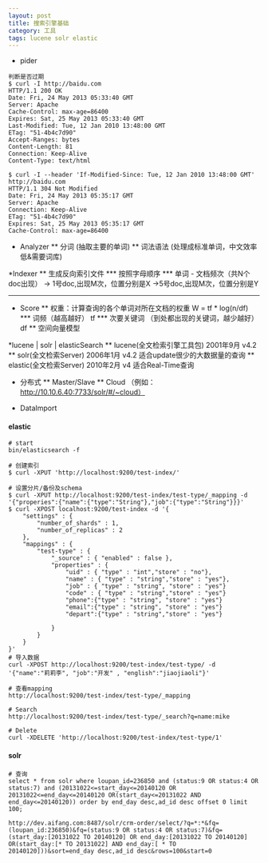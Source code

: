```yaml
---
layout: post
title: 搜索引擎基础
category: 工具 
tags: lucene solr elastic
---
```


* pider
```
判断是否过期
$ curl -I http://baidu.com
HTTP/1.1 200 OK
Date: Fri, 24 May 2013 05:33:40 GMT
Server: Apache
Cache-Control: max-age=86400
Expires: Sat, 25 May 2013 05:33:40 GMT
Last-Modified: Tue, 12 Jan 2010 13:48:00 GMT
ETag: "51-4b4c7d90"
Accept-Ranges: bytes
Content-Length: 81
Connection: Keep-Alive
Content-Type: text/html

$ curl -I --header 'If-Modified-Since: Tue, 12 Jan 2010 13:48:00 GMT'  http://baidu.com
HTTP/1.1 304 Not Modified
Date: Fri, 24 May 2013 05:35:17 GMT
Server: Apache
Connection: Keep-Alive
ETag: "51-4b4c7d90"
Expires: Sat, 25 May 2013 05:35:17 GMT
Cache-Control: max-age=86400
```
* Analyzer
** 分词 (抽取主要的单词)
** 词法语法 (处理成标准单词，中文效率低&需要词库)

*Indexer
** 生成反向索引文件
*** 按照字母顺序
*** 单词 - 文档频次（共N个doc出现） -> 1号doc,出现M次，位置分别是X  ->5号doc,出现M次，位置分别是Y
***

* Score
** 权重：计算查询的各个单词对所在文档的权重 W = tf * log(n/df)
*** 词频（越高越好） tf
*** 次要关键词 （到处都出现的关键词，越少越好） df
** 空间向量模型

*lucene | solr | elasticSearch
** lucene(全文检索引擎工具包) 2001年9月 v4.2
** solr(全文检索Server) 2006年1月   v4.2   适合update很少的大数据量的查询
** elastic(全文检索Server) 2010年2月 v4    适合Real-Time查询

* 分布式
** Master/Slave 
** Cloud   （例如：http://10.10.6.40:7733/solr/#/~cloud）

* DataImport

#### elastic
```
# start
bin/elasticsearch -f

# 创建索引
$ curl -XPUT 'http://localhost:9200/test-index/'

# 设置分片/备份及schema
$ curl -XPUT http://localhost:9200/test-index/test-type/_mapping -d '{"properies":{"name":{"type":"String"},"job":{"type":"String"}}}'
$ curl -XPOST localhost:9200/test-index -d '{
    "settings" : {
        "number_of_shards" : 1,
        "number_of_replicas" : 2
    },
    "mappings" : {
        "test-type" : {
            "_source" : { "enabled" : false },
            "properties" : {
                "uid" : { "type" : "int","store" : "no"},
                "name" : { "type" : "string","store" : "yes"},
                "job" : { "type" : "string", "store" : "yes"}
                "code" : { "type" : "string","store" : "yes"}
                "phone":{"type" : "string", "store" : "yes"}
                "email":{"type" : "string", "store" : "yes"}
                "depart":{"type" : "string","store" : "yes"}

            }
        }
    }
}'
# 导入数据
curl -XPOST http://localhost:9200/test-index/test-type/ -d '{"name":"莉莉李", "job":"开发" , "english":"jiaojiaoli"}'

# 查看mapping
http://localhost:9200/test-index/test-type/_mapping

# Search
http://localhost:9200/test-index/test-type/_search?q=name:mike

# Delete
curl -XDELETE 'http://localhost:9200/test-index/test-type/1'
```

#### solr
```
# 查询
select * from solr where loupan_id=236850 and (status:9 OR status:4 OR status:7) and (20131022<=start_day<=20140120 OR 20131022<=end_day<=20140120 OR(start_day<=20131022 AND end_day<=20140120)) order by end_day desc,ad_id desc offset 0 limit 100;

http://dev.aifang.com:8487/solr/crm-order/select/?q=*:*&fq=(loupan_id:236850)&fq=(status:9 OR status:4 OR status:7)&fq=(start_day:[20131022 TO 20140120] OR end_day:[20131022 TO 20140120] OR(start_day:[* TO 20131022] AND end_day:[ * TO 20140120]))&sort=end_day desc,ad_id desc&rows=100&start=0

```



